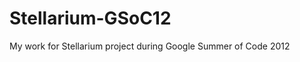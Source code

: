 Stellarium-GSoC12
=================

My work for Stellarium project during Google Summer of Code 2012